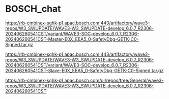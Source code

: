 # BOSCH_chat

https://rb-cmbinex-sghk-p1.apac.bosch.com:443/artifactory/wave3-repos/W3_SWUPDATE/WAVE3-W3_SWUPDATE-develop_6.0.7_R2306-202406260541CST/variant/WAVE3-SOC-develop_6.0.7_R2306-202406260541CST-Master-E0X_EEA5_0-SafetyDbg-GETK-C0-Signed.tar.gz


https://rb-cmbinex-sghk-p1.apac.bosch.com:443/artifactory/wave3-repos/W3_SWUPDATE/WAVE3-W3_SWUPDATE-develop_6.0.7_R2306-202406260541CST/variant/WAVE3-SOC-develop_6.0.7_R2306-202406260541CST-Slave-E0X_EEA5_0-SafetyDbg-GETK-C0-Signed.tar.gz

https://rb-cmbinex-sghk-p1.apac.bosch.com/ui/repos/tree/General/wave3-repos/W3_SWUPDATE/WAVE3-W3_SWUPDATE-develop_6.0.7_R2306-202406260541CST
